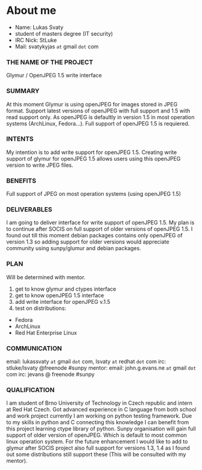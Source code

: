 About me
========

- Name: Lukas Svaty
- student of masters degree (IT security)
- IRC Nick: StLuke
- Mail: svatykyjas `at` gmail `dot` com

### THE NAME OF THE PROJECT
Glymur / OpenJPEG 1.5 write interface

### SUMMARY
At this moment Glymur is using openJPEG for images stored in JPEG 
format. Support latest versions of openJPEG with full support and 1.5 
with read support only. As openJPEG is defaultly in version 1.5 in most 
operation systems (ArchLinux, Fedora...). Full support of openJPEG 1.5 
is requiered.

### INTENTS
My intention is to add write support for openJPEG 1.5. Creating write 
support of glymur for openJPEG 1.5 allows users using this openJPEG 
version to write JPEG files.

### BENEFITS
Full support of JPEG on most operation systems (using openJPEG 1.5)

### DELIVERABLES
I am going to deliver interface for write support of openJPEG 1.5. My 
plan is to continue after SOCIS on full support of older versions of 
openJPEG 1.5. I found out till this moment debian packages contains 
only openJPEG of version 1.3 so adding support for older versions 
would appreciate community using sunpy/glumur and debian packages.

### PLAN
Will be determined with mentor. 
1. get to know glymur and ctypes interface
2. get to know openJPEG 1.5 interface 
3. add write interface for openJPEG v.1.5
4. test on distributions:
* Fedora
* ArchLinux
* Red Hat Enterprise Linux

### COMMUNICATION
email: lukassvaty `at` gmail `dot` com, lsvaty `at` redhat `dot` com
irc: stluke/lsvaty @freenode #sunpy
mentor:
email: john.g.evans.ne `at` gmail `dot` com
irc: jevans @ freenode #sunpy

### QUALIFICATION
I am student of Brno University of Technology in Czech republic and 
intern at Red Hat Czech. Got advanced experience in C language from 
both school and work project currently I am working on python testing 
framework. Due to my skills in python and C connecting this knowledge 
I can benefit from this project learning ctype library of python. 
Sunpy organisation will gain full support of older version of 
openJPEG. Which is default to most common linux operation system. For 
the future enhancement I would like to add to glymur after SOCIS project 
also full support for versions 1.3, 1.4 as I found out some 
distributions still support these (This will be consulted with my 
mentor).
